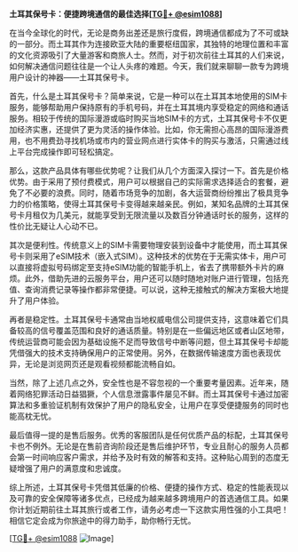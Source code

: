 **土耳其保号卡：便捷跨境通信的最佳选择[[TG💪+ @esim1088](https://t.me/s/esim1088)]**

在当今全球化的时代，无论是商务出差还是旅行度假，跨境通信都成为了不可或缺的一部分。而土耳其作为连接欧亚大陆的重要枢纽国家，其独特的地理位置和丰富的文化资源吸引了大量游客和商旅人士。然而，对于初次前往土耳其的人们来说，如何解决通信问题往往是一个让人头疼的难题。今天，我们就来聊聊一款专为跨境用户设计的神器——土耳其保号卡。

首先，什么是土耳其保号卡？简单来说，它是一种可以在土耳其本地使用的SIM卡服务，能够帮助用户保持原有的手机号码，并在土耳其境内享受稳定的网络和通话服务。相较于传统的国际漫游或临时购买当地SIM卡的方式，土耳其保号卡不仅更加经济实惠，还提供了更为灵活的操作体验。比如，你无需担心高昂的国际漫游费用，也不用费劲寻找机场或市内的营业网点进行实体卡的购买与激活，只需通过线上平台完成操作即可轻松搞定。

那么，这款产品具体有哪些优势呢？让我们从几个方面深入探讨一下。首先是价格优势。由于采用了预付费模式，用户可以根据自己的实际需求选择适合的套餐，避免了不必要的浪费。同时，随着市场竞争的加剧，各大运营商纷纷推出了极具竞争力的价格策略，使得土耳其保号卡变得越来越亲民。例如，某知名品牌的土耳其保号卡月租仅为几美元，就能享受到无限流量以及数百分钟通话时长的服务，这样的性价比无疑让人心动不已。

其次是便利性。传统意义上的SIM卡需要物理安装到设备中才能使用，而土耳其保号卡则采用了eSIM技术（嵌入式SIM）。这种技术的优势在于无需实体卡，用户可以直接将虚拟号码绑定至支持eSIM功能的智能手机上，省去了携带额外卡片的麻烦。此外，借助先进的云服务平台，用户还可以随时随地对账户进行管理，包括充值、查询消费记录等操作都非常便捷。可以说，这种无接触式的解决方案极大地提升了用户体验。

再者是稳定性。土耳其保号卡通常由当地权威电信公司提供支持，这意味着它们具备较高的信号覆盖范围和良好的通话质量。特别是在一些偏远地区或者山区地带，传统运营商可能会因为基础设施不足而导致信号中断等问题，但土耳其保号卡却能凭借强大的技术支持确保用户的正常使用。另外，在数据传输速度方面也表现优异，无论是浏览网页还是观看视频都能流畅自如。

当然，除了上述几点之外，安全性也是不容忽视的一个重要考量因素。近年来，随着网络犯罪活动日益猖獗，个人信息泄露事件屡见不鲜。而土耳其保号卡通过加密算法和多重验证机制有效保护了用户的隐私安全，让用户在享受便捷服务的同时也能高枕无忧。

最后值得一提的是售后服务。优秀的客服团队是任何优质产品的标配，土耳其保号卡也不例外。无论是在售前咨询阶段还是售后维护环节，专业且耐心的服务人员都会第一时间响应客户需求，并给予及时有效的解答和支持。这种贴心周到的态度无疑增强了用户的满意度和忠诚度。

综上所述，土耳其保号卡凭借其低廉的价格、便捷的操作方式、稳定的性能表现以及可靠的安全保障等诸多优点，已经成为越来越多跨境用户的首选通信工具。如果你计划近期前往土耳其旅行或者工作，请务必考虑一下这款实用性强的小工具吧！相信它定会成为你旅途中的得力助手，助你畅行无忧。

[[TG💪+ @esim1088](https://t.me/s/esim1088) ![Image](https://i.postimg.cc/4NQfJmqS/Snipaste-2025-05-13-00-14-12.png)]